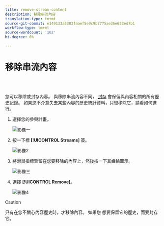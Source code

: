 ```yaml
---
title: remove-stream-content
description: 移除串流內容
translation-type: tm+mt
source-git-commit: e149133a5383faaef5e9c9b7775ae36e633ed7b1
workflow-type: tm+mt
source-wordcount: '102'
ht-degree: 0%

---
```



# 移除串流內容

<br> 

您可以移除或封存內容。 與移除串流內容不同， [封存](/help/sky/archive-and-unarchive-stream-content.md) 會保留與內容相關的所有歷史記錄。 如果您不介意失去某些內容的歷史統計資料，只想移除它，請看如何進行。

1. 選擇您的參與計畫。

   ![影像一](/help/sky/assets/engagement-programs/remove-stream-content/remove-stream-content-1.png)

1. 按一下標 **[!UICONTROL Streams]** 簽。

   ![影像2](/help/sky/assets/engagement-programs/remove-stream-content/remove-stream-content-2.png)

1. 將滑鼠指標暫留在您要移除的內容上，然後按一下其齒輪圖示。

   ![影像三](/help/sky/assets/engagement-programs/remove-stream-content/remove-stream-content-3.png)

1. 選擇 **[!UICONTROL Remove]**。

   ![影像4](/help/sky/assets/engagement-programs/remove-stream-content/remove-stream-content-4.png)

>[!CAUTION]
>
>只有在您不關心內容歷史時，才移除內容。 如果您
>想要保留它的歷史，而要封存它。
